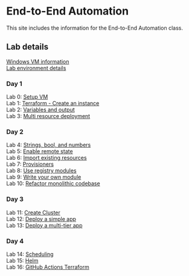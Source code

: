 # End-to-End Automation

This site includes the information for the End-to-End Automation class.



## Lab details 
[Windows VM information](VM_access.md)  
[Lab environment details](https://docs.google.com/spreadsheets/d/1qWbTS_0iieOvcZzA37Ent3WYAX2rHiSpJMGS6wbCtMk/edit?usp=sharing)

### Day 1   
Lab 0: [Setup VM](labs/setup.md)   
Lab 1: [Terraform - Create an instance](labs/tf-first-instance/index.md)    
Lab 2: [Variables and output](labs/tf-variables-and-output/index.md)   
Lab 3: [Multi resource deployment](labs/tf-more-variables/index.md)   

### Day 2
Lab 4: [Strings, bool, and numbers](labs/tf-even-more-variables/index.md)   
Lab 5: [Enable remote state](labs/tf-remote-state/index.md)   
Lab 6: [Import existing resources](labs/tf-import/index.md)   
Lab 7: [Provisioners](labs/tf-provisioner/index.md)   
Lab 8: [Use registry modules](labs/tf-module/index.md)   
Lab 9: [Write your own module](labs/tf-write-module/index.md)   
Lab 10: [Refactor monolithic codebase](labs/tf-refactor/index.md)

### Day 3 
Lab 11: [Create Cluster](labs/eks/index.md)   
Lab 12: [Deploy a simple app](labs/pods/index.md)   
Lab 13: [Deploy a multi-tier app](labs/deployments/index.md)   

### Day 4 
Lab 14: [Scheduling](labs/scheduling/index.md)   
Lab 15: [Helm](labs/helm/index.md)   
Lab 16: [GitHub Actions Terraform](labs/gh-actions/index.md)
